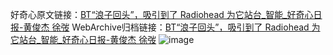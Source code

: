 好奇心原文链接：[BT“浪子回头”，吸引到了 Radiohead 为它站台_智能_好奇心日报-黄俊杰 徐弢](https://www.qdaily.com/articles/2626.html)
WebArchive归档链接：[BT“浪子回头”，吸引到了 Radiohead 为它站台_智能_好奇心日报-黄俊杰 徐弢](http://web.archive.org/web/20190623151246/https://www.qdaily.com/articles/2626.html)
![image](http://ww3.sinaimg.cn/large/007d5XDply1g3v6bhcxtbj30u02kl1kx)